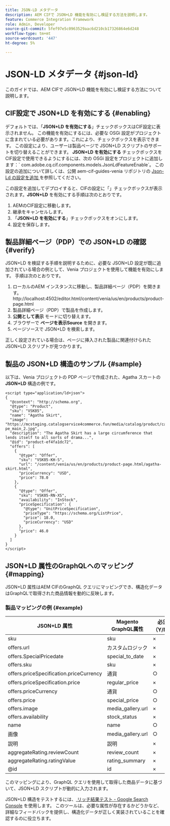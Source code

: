 ```yaml
---
title: JSON-LD メタデータ
description: AEM CIFで JSON+LD 機能を有効にし検証する方法を説明します。
feature: Commerce Integration Framework
role: Admin, Developer
source-git-commit: 5fef97e5c0963529aac6d210cb17326864e6d248
workflow-type: tm+mt
source-wordcount: '447'
ht-degree: 5%

---
```



# JSON-LD メタデータ {#json-ld}

このガイドでは、AEM CIFで JSON+LD 機能を有効にし検証する方法について説明します。

## CIF設定で JSON+LD を有効にする {#enabling}

デフォルトでは、「**JSON+LD を有効にする**」チェックボックスはCIF設定に表示されません。 この機能を有効にするには、必要な OSGi 設定がプロジェクトに含まれている必要があります。これにより、チェックボックスを表示できます。 この設定により、ユーザーは製品ページで JSON+LD スクリプトのサポートを切り替えることができます。
**JSON+LD を有効にする** チェックボックスをCIF設定で使用できるようにするには、次の OSGi 設定をプロジェクトに追加します：&grave;
com.adobe.cq.cif.components.models.JsonLdFeatureEnable&grave;。
この設定の追加について詳しくは、公開 aem-cif-guides-venia リポジトリの [Json-Ld の設定を追加 ](https://github.com/adobe/aem-cif-guides-venia/blob/main/ui.config/src/main/content/jcr_root/apps/venia/osgiconfig/config/com.adobe.cq.cif.components.models.JsonLdFeatureEnable.cfg.json) を参照してください。

この設定を追加してデプロイすると、CIFの設定に「」チェックボックスが表示されます。**JSON+LD** を有効にする手順は次のとおりです。

1. AEMのCIF設定に移動します。
1. 継承をキャンセルします。
1. 「**JSON+LD を有効にする**」チェックボックスをオンにします。
1. 設定を保存します。

## 製品詳細ページ（PDP）での JSON+LD の確認 {#verify}

JSON+LD を検証する手順を説明するために、必要な JSON+LD 設定が既に追加されている場合の例として、Venia プロジェクトを使用して機能を有効にします。 手順は次のとおりです。

1. ローカルのAEM インスタンスに移動し、製品詳細ページ（PDP）を開きます。http://localhost:4502/editor.html/content/venia/us/en/products/product-page.html
1. 製品詳細ページ（PDP）で製品を作成します。
1. **公開として表示** モードに切り替えます。
1. ブラウザーで **ページを表示Source** を開きます。
1. ページソースで JSON+LD を検索します。

正しく設定されている場合は、ページに挿入された製品に関連付けられた JSON+LD スクリプトが見つかります。

## 製品の JSON+LD 構造のサンプル {#sample}

以下は、Venia プロジェクトの PDP ページで作成された、Agatha スカートの **JSON+LD** 構造の例です。

```
<script type="application/ld+json">
{
  "@context": "http://schema.org",
  "@type": "Product",
  "sku": "VSK05",
  "name": "Agatha Skirt",
  "image": "https://mcstaging.catalogservice4commerce.fun/media/catalog/product/cache/926ea6fc2ad48a7202ff4587b6c2768e/v/s/vsk05-pe_main_2.jpg",
  "description": "The Agatha Skirt has a large circumference that lends itself to all sorts of drama...",
  "@id": "product-ef4fa1dc72",
  "offers": [
    {
      "@type": "Offer",
      "sku": "VSK05-KH-S",
      "url": "/content/venia/us/en/products/product-page.html/agatha-skirt.html",
      "priceCurrency": "USD",
      "price": 78.0
    },
    {
      "@type": "Offer",
      "sku": "VSK05-RN-XS",
      "availability": "InStock",
      "priceSpecification": {
        "@type": "UnitPriceSpecification",
        "priceType": "https://schema.org/ListPrice",
        "price": 18.0,
        "priceCurrency": "USD"
      },
      "price": 46.0
    }
  ]
}
</script>
```

## JSON+LD 属性のGraphQLへのマッピング {#mapping}

JSON+LD 属性はAEM CIFのGraphQL クエリにマッピングでき、構造化データはGraphQLで取得された商品情報を動的に反映します。

### 製品マッピングの例 {#example}

| JSON+LD 属性 | Magento GraphQL属性 | 必須（Y/N） |
|---------------------------------|-------------------|---|
| sku | sku | × |
| offers.url | カスタムロジック | × |
| offers.SpecialPricedate | special_to_date | × |
| offers.sku | sku | × |
| offers.priceSpecification.priceCurrency | 通貨 | ○ |
| offers.priceSpecification.price | regular_price | × |
| offers.priceCurrency | 通貨 | ○ |
| offers.price | special_price | ○ |
| offers.image | media_gallery.url | × |
| offers.availability | stock_status | × |
| name | name | ○ |
| 画像 | media_gallery.url | ○ |
| 説明 | 説明 | × |
| aggregateRating.reviewCount | review_count | × |
| aggregateRating.ratingValue | rating_summary | × |
| @id | id | × |

このマッピングにより、GraphQL クエリを使用して取得した商品データに基づいて、JSON+LD スクリプトが動的に入力されます。

JSON+LD 構造をテストするには、[ リッチ結果テスト - Google Search Console](https://search.google.com/test/rich-results/result?id=wtU3LVIEM8H7Aaf5qqK9qw) を使用します。 このツールは、必要な属性が存在するかどうかなど、詳細なフィードバックを提供し、構造化データが正しく実装されていることを確認するのに役立ちます。

